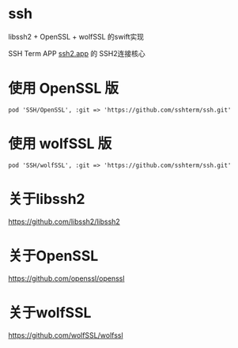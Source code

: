 # ssh
libssh2 + OpenSSL + wolfSSL 的swift实现

SSH Term APP [ssh2.app](https://ssh2.app/) 的 SSH2连接核心

# 使用 OpenSSL 版

```
pod 'SSH/OpenSSL', :git => 'https://github.com/sshterm/ssh.git'
```

# 使用 wolfSSL 版

```
pod 'SSH/wolfSSL', :git => 'https://github.com/sshterm/ssh.git'
```

# 关于libssh2

https://github.com/libssh2/libssh2

# 关于OpenSSL

https://github.com/openssl/openssl

# 关于wolfSSL

https://github.com/wolfSSL/wolfssl